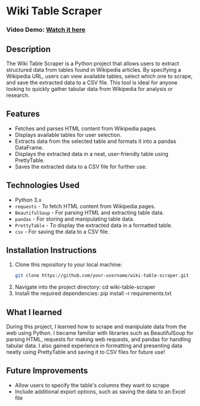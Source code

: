 # Wiki Table Scraper
### Video Demo: [Watch it here](https://youtu.be/_sNeEctNUas?si=jAJnWBAwIBWbTFJP)

## Description
The Wiki Table Scraper is a Python project that allows users to extract structured data from tables found in Wikipedia articles. By specifying a Wikipedia URL, users can view available tables, select which one to scrape, and save the extracted data to a CSV file. This tool is ideal for anyone looking to quickly gather tabular data from Wikipedia for analysis or research.

## Features
- Fetches and parses HTML content from Wikipedia pages.
- Displays available tables for user selection.
- Extracts data from the selected table and formats it into a pandas DataFrame.
- Displays the extracted data in a neat, user-friendly table using PrettyTable.
- Saves the extracted data to a CSV file for further use.

## Technologies Used
- Python 3.x
- `requests` - To fetch HTML content from Wikipedia pages.
- `BeautifulSoup` - For parsing HTML and extracting table data.
- `pandas` - For storing and manipulating table data.
- `PrettyTable` - To display the extracted data in a formatted table.
- `csv` - For saving the data to a CSV file.

## Installation Instructions
1. Clone this repository to your local machine:
   ```bash
   git clone https://github.com/your-username/wiki-table-scraper.git
2. Navigate into the project directory:
    cd wiki-table-scraper
3. Install the required dependencies:
    pip install -r requirements.txt

## What I learned
During this project, I learned how to scrape and manipulate data from the web using Python. I became familiar with libraries such as BeautifulSoup for parsing HTML, requests for making web requests, and pandas for handling tabular data. I also gained experience in formatting and presenting data neatly using PrettyTable and saving it to CSV files for future use!

## Future Improvements
- Allow users to specify the table's columns they want to scrape
- Include additional export options, such as saving the data to an Excel file